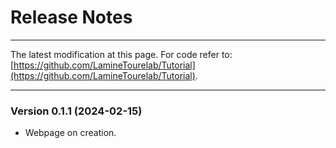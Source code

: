 # Release Notes

---

The latest modification at this page. For code refer to: [https://github.com/LamineTourelab/Tutorial](https://github.com/LamineTourelab/Tutorial).

---


### Version 0.1.1 (2024-02-15)

- Webpage on creation.
